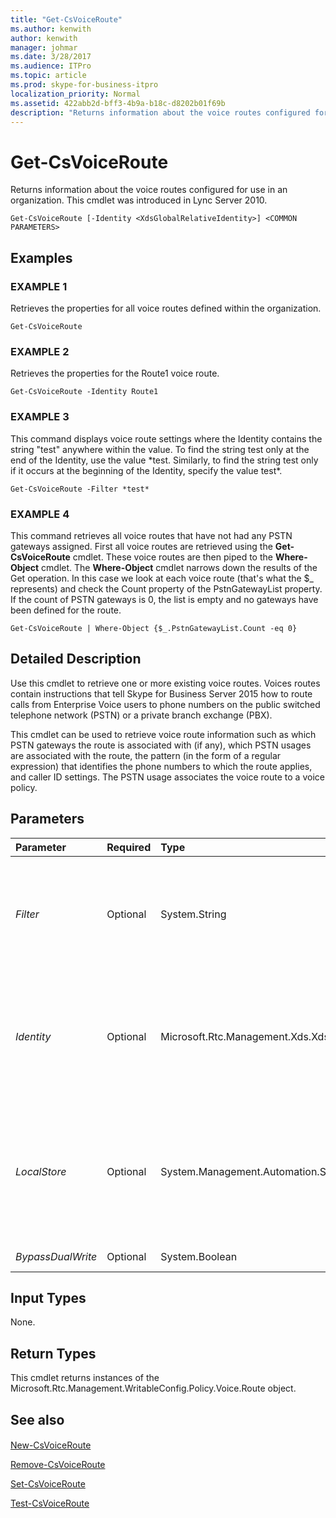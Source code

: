```yaml
---
title: "Get-CsVoiceRoute"
ms.author: kenwith
author: kenwith
manager: johmar
ms.date: 3/28/2017
ms.audience: ITPro
ms.topic: article
ms.prod: skype-for-business-itpro
localization_priority: Normal
ms.assetid: 422abb2d-bff3-4b9a-b18c-d8202b01f69b
description: "Returns information about the voice routes configured for use in an organization. This cmdlet was introduced in Lync Server 2010."
---
```


# Get-CsVoiceRoute
 
Returns information about the voice routes configured for use in an organization. This cmdlet was introduced in Lync Server 2010.
  
```
Get-CsVoiceRoute [-Identity <XdsGlobalRelativeIdentity>] <COMMON PARAMETERS>

```

## Examples

### EXAMPLE 1

Retrieves the properties for all voice routes defined within the organization.
  
```
Get-CsVoiceRoute
```

### EXAMPLE 2

Retrieves the properties for the Route1 voice route.
  
```
Get-CsVoiceRoute -Identity Route1
```

### EXAMPLE 3

This command displays voice route settings where the Identity contains the string "test" anywhere within the value. To find the string test only at the end of the Identity, use the value \*test. Similarly, to find the string test only if it occurs at the beginning of the Identity, specify the value test\*.
  
```
Get-CsVoiceRoute -Filter *test*
```

### EXAMPLE 4

This command retrieves all voice routes that have not had any PSTN gateways assigned. First all voice routes are retrieved using the **Get-CsVoiceRoute** cmdlet. These voice routes are then piped to the **Where-Object** cmdlet. The **Where-Object** cmdlet narrows down the results of the Get operation. In this case we look at each voice route (that's what the $_ represents) and check the Count property of the PstnGatewayList property. If the count of PSTN gateways is 0, the list is empty and no gateways have been defined for the route.
  
```
Get-CsVoiceRoute | Where-Object {$_.PstnGatewayList.Count -eq 0}
```

## Detailed Description

Use this cmdlet to retrieve one or more existing voice routes. Voices routes contain instructions that tell Skype for Business Server 2015 how to route calls from Enterprise Voice users to phone numbers on the public switched telephone network (PSTN) or a private branch exchange (PBX).
  
This cmdlet can be used to retrieve voice route information such as which PSTN gateways the route is associated with (if any), which PSTN usages are associated with the route, the pattern (in the form of a regular expression) that identifies the phone numbers to which the route applies, and caller ID settings. The PSTN usage associates the voice route to a voice policy.
  
## Parameters

|**Parameter**|**Required**|**Type**|**Description**|
|:-----|:-----|:-----|:-----|
| _Filter_ <br/> |Optional  <br/> |System.String  <br/> |This parameter filters the results of the Get operation based on the wildcard value passed to this parameter.  <br/> |
| _Identity_ <br/> |Optional  <br/> |Microsoft.Rtc.Management.Xds.XdsGlobalRelativeIdentity  <br/> |A string that uniquely identifies the voice route. If no identity is provided, all voice routes for the organization are returned.  <br/> |
| _LocalStore_ <br/> |Optional  <br/> |System.Management.Automation.SwitchParameter  <br/> |Retrieves the voice route from the local replica of the Central Management store, rather than the Central Management store itself.  <br/> |
| _BypassDualWrite_ <br/> |Optional  <br/> |System.Boolean  <br/> |PARAMVALUE: $true | $false  <br/> |
   
## Input Types

None.
  
## Return Types

This cmdlet returns instances of the Microsoft.Rtc.Management.WritableConfig.Policy.Voice.Route object.
  
## See also

#### 

[New-CsVoiceRoute](new-csvoiceroute.md)
  
[Remove-CsVoiceRoute](remove-csvoiceroute.md)
  
[Set-CsVoiceRoute](set-csvoiceroute.md)
  
[Test-CsVoiceRoute](test-csvoiceroute.md)

